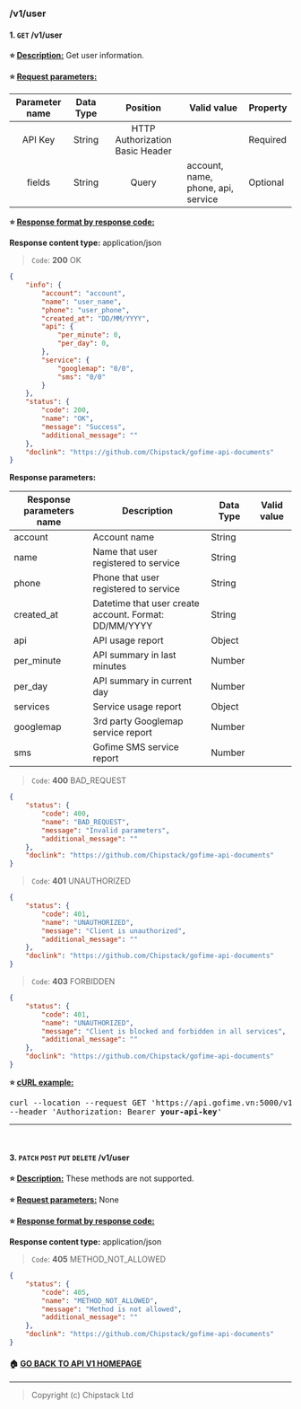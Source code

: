 ### /v1/user

#### 1. `GET` /v1/user

**:star: <ins>Description:</ins>** Get user information.

**:star: <ins>Request parameters:</ins>**

| Parameter name | Data Type |            Position             | Valid value                                               | Property |
| :------------: | :-------: | :-----------------------------: | --------------------------------------------------------- | -------- |
|    API Key     |  String   | HTTP Authorization Basic Header |                                                           | Required |
|     fields     |  String   |              Query              | account, name, phone, api, service	                   | Optional |



**:star: <ins>Response format by response code:</ins>**

**Response content type:** application/json

> `Code`: **200** OK

```JSON
{
	"info": {
		"account": "account",
		"name": "user_name",
		"phone": "user_phone",
		"created_at": "DD/MM/YYYY",
		"api": {
			"per_minute": 0,
			"per_day": 0,
		},
		"service": {
			"googlemap": "0/0",
			"sms": "0/0"
		}
	},
	"status": {
		"code": 200,
		"name": "OK",
		"message": "Success",
		"additional_message": ""
	},
	"doclink": "https://github.com/Chipstack/gofime-api-documents"
}
```

**Response parameters:**

| Response parameters name | Description                                                  | Data Type | Valid value                                                  |
| ------------------------ | ------------------------------------------------------------ | --------- | ------------------------------------------------------------ |
| account                  | Account name                                                 | String    |                                                              |
| name                     | Name that user registered to service                         | String    |                                                              |
| phone                    | Phone that user registered to service                        | String    |                                                              |
| created_at               | Datetime that user create account. Format: DD/MM/YYYY        | String    |                                                              |
| api                      | API usage report                                             | Object    |                                                              |
| per_minute               | API summary in last minutes                                  | Number    |                                                              |
| per_day                  | API summary in current day                                   | Number    |                                                              |
| services                 | Service usage report                                         | Object    |                                                              |
| googlemap                | 3rd party Googlemap service report                           | Number    |                                                              |
| sms                      | Gofime SMS service report                                    | Number    |                                                              |




> `Code`: **400** BAD_REQUEST

```json
{
	"status": {
		"code": 400,
		"name": "BAD_REQUEST",
		"message": "Invalid parameters",
		"additional_message": ""
	},
	"doclink": "https://github.com/Chipstack/gofime-api-documents"
}
```



> `Code`: **401** UNAUTHORIZED

```json
{
	"status": {
		"code": 401,
		"name": "UNAUTHORIZED",
		"message": "Client is unauthorized",
		"additional_message": ""
	},
	"doclink": "https://github.com/Chipstack/gofime-api-documents"
}
```



> `Code`: **403** FORBIDDEN

```json
{
	"status": {
		"code": 401,
		"name": "UNAUTHORIZED",
		"message": "Client is blocked and forbidden in all services",
		"additional_message": ""
	},
	"doclink": "https://github.com/Chipstack/gofime-api-documents"
}
```
**:star: <ins>cURL example:</ins>**
<pre>
curl --location --request GET 'https://api.gofime.vn:5000/v1/user' \
--header 'Authorization: Bearer <b>your-api-key</b>'
</pre>

------
<br />


#### 3. `PATCH` `POST` `PUT` `DELETE` /v1/user

**:star: <ins>Description:</ins>** These methods are not supported.

**:star: <ins>Request parameters:</ins>** None

**:star: <ins>Response format by response code:</ins>**

**Response content type:** application/json

> `Code`: **405** METHOD_NOT_ALLOWED

```json
{
	"status": {
		"code": 405,
		"name": "METHOD_NOT_ALLOWED",
		"message": "Method is not allowed",
		"additional_message": ""
	},
	"doclink": "https://github.com/Chipstack/gofime-api-documents"
}
```



#### :house: [GO BACK TO API V1 HOMEPAGE](README.md)

------

> Copyright (c) Chipstack Ltd
